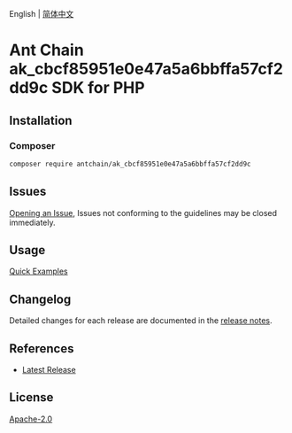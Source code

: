 English | [简体中文](README-CN.md)

# Ant Chain ak_cbcf85951e0e47a5a6bbffa57cf2dd9c SDK for PHP

## Installation

### Composer

```bash
composer require antchain/ak_cbcf85951e0e47a5a6bbffa57cf2dd9c
```

## Issues

[Opening an Issue](https://github.com/alipay/antchain-openapi-prod-sdk/issues/new), Issues not conforming to the guidelines may be closed immediately.

## Usage

[Quick Examples](https://github.com/alipay/antchain-openapi-prod-sdk/blob/master/docs/0-Examples-EN.md#quick-examples)

## Changelog

Detailed changes for each release are documented in the [release notes](./ChangeLog.txt).

## References

* [Latest Release](https://github.com/antchain-openapi-sdk-php)

## License

[Apache-2.0](http://www.apache.org/licenses/LICENSE-2.0)
